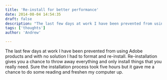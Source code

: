```yaml
---
title: 'Re-install for better performance'
date: 2014-08-04 14:54:35
draft: false
description: "The last few days at work I have been prevented from using Adobe products and with no solution I had to format and re-install."
tags: ['thoughts']
author: 'Andrew'

---
```


The last few days at work I have been prevented from using Adobe products and with no solution I had to format and re-install. Re-installation gives you a chance to throw away everything and only install things that you really need. Sure the installation process took five hours but it gave me a chance to do some reading and freshen my computer up.
